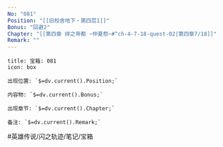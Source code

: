 ```yaml
---
No: "081"
Position: "[[旧校舍地下・第四层1]]"
Bonus: "回避2"
Chapter: "[[第四章 绯之帝都 ~仲夏祭~#^ch-4-7-18-quest-02|第四章7/18]]"
Remark: ""
---
```

```ad-quote
title: 宝箱: 081
icon: box

出现位置: `$=dv.current().Position;`

内容物: `$=dv.current().Bonus;`

出现章节: `$=dv.current().Chapter;`

备注: `$=dv.current().Remark;`

```

#英雄传说/闪之轨迹/笔记/宝箱